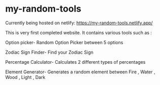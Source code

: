 # my-random-tools
Currently being hosted on netlify: https://my-random-tools.netlify.app/

This is very first completed website. It contains various tools such as :

Option picker- Random Option Picker between 5 options

Zodiac Sign Finder- Find your Zodiac Sign

Percentage Calculator- Calculates 2 different types of percentages

Element Generator- Generates a random element between Fire , Water , Wood , Light , Dark
